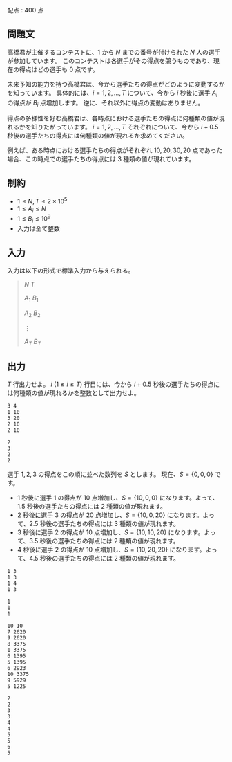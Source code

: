配点 : $400$ 点

## 問題文

高橋君が主催するコンテストに、$1$ から $N$ までの番号が付けられた $N$ 人の選手が参加しています。 
このコンテストは各選手がその得点を競うものであり、現在の得点はどの選手も $0$ 点です。

未来予知の能力を持つ高橋君は、今から選手たちの得点がどのように変動するかを知っています。
具体的には、$i=1,2,\dots,T$ について、今から $i$ 秒後に選手 $A_i$ の得点が $B_i$ 点増加します。
逆に、それ以外に得点の変動はありません。

得点の多様性を好む高橋君は、各時点における選手たちの得点に何種類の値が現れるかを知りたがっています。
$i=1,2,\dots,T$ それぞれについて、今から $i+0.5$ 秒後の選手たちの得点には何種類の値が現れるか求めてください。

例えば、ある時点における選手たちの得点がそれぞれ $10,20,30,20$ 点であった場合、この時点での選手たちの得点には $3$ 種類の値が現れています。

## 制約

- $1\leq N, T\leq 2\times 10^5$
- $1\leq A_i \leq N$
- $1\leq B_i \leq 10^9$
- 入力は全て整数

## 入力

入力は以下の形式で標準入力から与えられる。

> $N$ $T$
> 
> $A_1$ $B_1$
> 
> $A_2$ $B_2$
> 
> $\vdots$
> 
> $A_T$ $B_T$

## 出力

$T$ 行出力せよ。
$i\ (1\leq i \leq T)$ 行目には、今から $i+0.5$ 秒後の選手たちの得点には何種類の値が現れるかを整数として出力せよ。

```input1
3 4
1 10
3 20
2 10
2 10
```

```output1
2
3
2
2
```

選手 $1,2,3$ の得点をこの順に並べた数列を $S$ とします。 
現在、$S=\lbrace 0,0,0\rbrace$ です。

- $1$ 秒後に選手 $1$ の得点が $10$ 点増加し、$S=\lbrace 10,0,0\rbrace$ になります。よって、$1.5$ 秒後の選手たちの得点には $2$ 種類の値が現れます。
- $2$ 秒後に選手 $3$ の得点が $20$ 点増加し、$S=\lbrace 10,0,20\rbrace$ になります。よって、$2.5$ 秒後の選手たちの得点には $3$ 種類の値が現れます。
- $3$ 秒後に選手 $2$ の得点が $10$ 点増加し、$S=\lbrace 10,10,20\rbrace$ になります。よって、$3.5$ 秒後の選手たちの得点には $2$ 種類の値が現れます。
- $4$ 秒後に選手 $2$ の得点が $10$ 点増加し、$S=\lbrace 10,20,20\rbrace$ になります。よって、$4.5$ 秒後の選手たちの得点には $2$ 種類の値が現れます。

```input2
1 3
1 3
1 4
1 3
```

```output2
1
1
1
```

```input3
10 10
7 2620
9 2620
8 3375
1 3375
6 1395
5 1395
6 2923
10 3375
9 5929
5 1225
```

```output3
2
2
3
3
4
4
5
5
6
5
```